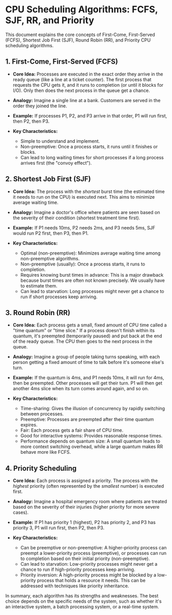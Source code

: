 # CPU Scheduling Algorithms: FCFS, SJF, RR, and Priority

This document explains the core concepts of First-Come, First-Served (FCFS), Shortest Job First (SJF), Round Robin (RR), and Priority CPU scheduling algorithms.

## 1. First-Come, First-Served (FCFS)

* **Core Idea:** Processes are executed in the exact order they arrive in the ready queue (like a line at a ticket counter). The first process that requests the CPU gets it, and it runs to completion (or until it blocks for I/O). Only then does the next process in the queue get a chance.

* **Analogy:** Imagine a single line at a bank. Customers are served in the order they joined the line.

* **Example:** If processes P1, P2, and P3 arrive in that order, P1 will run first, then P2, then P3.

* **Key Characteristics:**
    * Simple to understand and implement.
    * Non-preemptive: Once a process starts, it runs until it finishes or blocks.
    * Can lead to long waiting times for short processes if a long process arrives first (the "convoy effect").

## 2. Shortest Job First (SJF)

* **Core Idea:** The process with the *shortest* burst time (the estimated time it needs to run on the CPU) is executed next. This aims to minimize average waiting time.

* **Analogy:** Imagine a doctor's office where patients are seen based on the severity of their condition (shortest treatment time first).

* **Example:** If P1 needs 10ms, P2 needs 2ms, and P3 needs 5ms, SJF would run P2 first, then P3, then P1.

* **Key Characteristics:**
    * Optimal (non-preemptive): Minimizes average waiting time among non-preemptive algorithms.
    * Non-preemptive (usually): Once a process starts, it runs to completion.
    * Requires knowing burst times in advance: This is a major drawback because burst times are often not known precisely. We usually have to estimate them.
    * Can lead to starvation: Long processes might never get a chance to run if short processes keep arriving.

## 3. Round Robin (RR)

* **Core Idea:** Each process gets a small, fixed amount of CPU time called a "time quantum" or "time slice." If a process doesn't finish within its quantum, it's preempted (temporarily paused) and put back at the end of the ready queue. The CPU then goes to the next process in the queue.

* **Analogy:** Imagine a group of people taking turns speaking, with each person getting a fixed amount of time to talk before it's someone else's turn.

* **Example:** If the quantum is 4ms, and P1 needs 10ms, it will run for 4ms, then be preempted. Other processes will get their turn. P1 will then get another 4ms slice when its turn comes around again, and so on.

* **Key Characteristics:**
    * Time-sharing: Gives the illusion of concurrency by rapidly switching between processes.
    * Preemptive: Processes are preempted after their time quantum expires.
    * Fair: Each process gets a fair share of CPU time.
    * Good for interactive systems: Provides reasonable response times.
    * Performance depends on quantum size: A small quantum leads to more context switching overhead, while a large quantum makes RR behave more like FCFS.

## 4. Priority Scheduling

* **Core Idea:** Each process is assigned a priority. The process with the *highest* priority (often represented by the *smallest* number) is executed first.

* **Analogy:** Imagine a hospital emergency room where patients are treated based on the severity of their injuries (higher priority for more severe cases).

* **Example:** If P1 has priority 1 (highest), P2 has priority 2, and P3 has priority 3, P1 will run first, then P2, then P3.

* **Key Characteristics:**
    * Can be preemptive or non-preemptive: A higher-priority process can preempt a lower-priority process (preemptive), or processes can run to completion based on their initial priority (non-preemptive).
    * Can lead to starvation: Low-priority processes might never get a chance to run if high-priority processes keep arriving.
    * Priority inversion: A high-priority process might be blocked by a low-priority process that holds a resource it needs. This can be addressed with techniques like priority inheritance.

In summary, each algorithm has its strengths and weaknesses. The best choice depends on the specific needs of the system, such as whether it's an interactive system, a batch processing system, or a real-time system.
